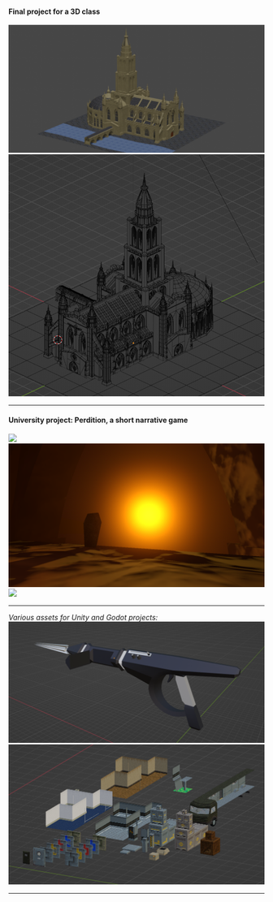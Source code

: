 #### Final project for a 3D class

![](cathedral-render.png)
![](cathedral-wireframe.png)

---

#### University project: Perdition, a short narrative game

![](perdition-title-anim.gif)
![](perdition-solar-dungeon.png)
![](perdition-angel.gif)

---

*Various assets for Unity and Godot projects:*
![](ff-godot-spacegun.png)
![](ff-godot-levelparts.png)


---